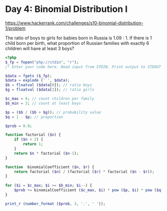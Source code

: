 # Day 4: Binomial Distribution I

https://www.hackerrank.com/challenges/s10-binomial-distribution-1/problem

The ratio of boys to girls for babies born in Russia is 1.09 : 1. If there is 1 child born per birth, what proportion of Russian families with exactly 6 children will have at least 3 boys?

```php
<?php
$_fp = fopen("php://stdin", "r");
/* Enter your code here. Read input from STDIN. Print output to STDOUT */

$data = fgets ($_fp);
$data = explode (' ', $data);
$b = floatval ($data[0]); // ratio boys
$g = floatval ($data[1]); // ratio girls

$c_max = 6; // count children per family
$b_min = 3; // count at least boys

$p = ($b / ($b + $g)); // probability value
$q = 1 - $p; // proportion

$prob = 0.0;

function factorial ($n) {
    if ($n < 2) { 
        return 1;
    }
    return $n * factorial ($n-1);
}

function  binomialCoefficient ($n, $r) {
    return factorial ($n) / (factorial ($r) * factorial ($n - $r));
}
    
for ($i = $c_max; $i >= $b_min; $i--) {
    $prob += binomialCoefficient ($c_max, $i) * pow ($p, $i) * pow ($q, $c_max - $i);
}

print_r (number_format ($prob, 3, '.', ' '));
```